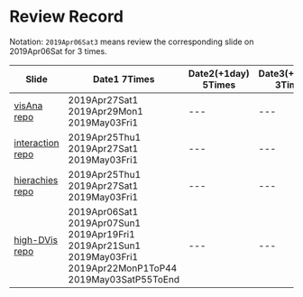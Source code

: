 # Review Record

Notation: ```2019Apr06Sat3``` means review the corresponding slide on 2019Apr06Sat for 3 times.

| Slide | Date1 7Times | Date2(+1day) 5Times | Date3(+3days) 3Times | Date4(+7days) 1Time| Date5(+14days) 1Time | 
| --- | --- | --- | --- | --- | --- |
| [visAna](https://www3.cs.stonybrook.edu/~mueller/teaching/cse564/visual%20analytics.pdf) [repo](https://github.com/BryanBo-Cao/CSE-564-Visualization/blob/master/slides/slide20_2019Apr23Tue_CSE564_visAna.pdf) | 2019Apr27Sat1 2019Apr29Mon1 2019May03Fri1 | ---| --- | --- | --- | --- |
| [interaction](https://www3.cs.stonybrook.edu/~mueller/teaching/cse564/interaction%202019.pdf) [repo](https://github.com/BryanBo-Cao/CSE-564-Visualization/blob/master/slides/slide19_2019Apr23Tue_CSE564_interaction.pdf) | 2019Apr25Thu1 2019Apr27Sat1 2019May03Fri1 | --- | --- | --- | --- |
| [hierachies](https://www3.cs.stonybrook.edu/~mueller/teaching/cse564/hierachies.pdf) [repo](https://github.com/BryanBo-Cao/CSE-564-Visualization/blob/master/slides/slide18_2019Apr18Thu_CSE564_hierarchies.pdf) | 2019Apr25Thu1 2019Apr27Sat1 2019May03Fri1 | --- | --- | --- | --- |
| [high-DVis](https://www3.cs.stonybrook.edu/~mueller/teaching/cse564/high%20d%20vis%202019.pdf) [repo](https://github.com/BryanBo-Cao/CSE-564-Visualization/blob/master/slides/slide17_2019Mar28Thu_CSE564_high-DVis.pdf) | 2019Apr06Sat1 2019Apr07Sun1 2019Apr19Fri1 2019Apr21Sun1 2019May03Fri1 2019Apr22MonP1ToP44 2019May03SatP55ToEnd| --- | --- | --- | --- |
